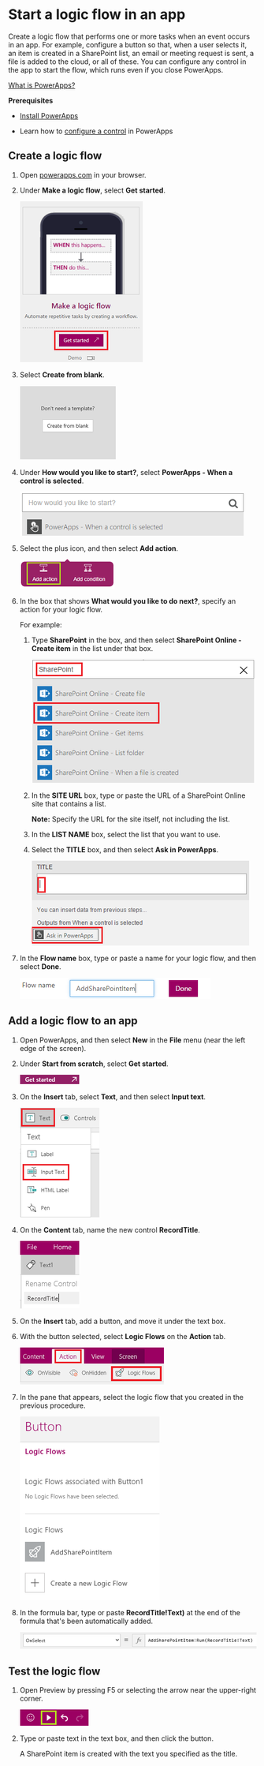 <properties
	pageTitle="Start a logic flow in an app  | Microsoft PowerApps"
	description="Create a logic flow that performs one or more tasks after an event, such as a user selecting a button, occurs in an app."
	services=""
	suite="powerapps"
	documentationCenter=""
	authors="prkumarms"
	manager="dwrede"
	editor=""/>

<tags
   ms.service="powerapps"
   ms.devlang="na"
   ms.topic="article"
   ms.tgt_pltfrm="na"
   ms.workload="na"
   ms.date="11/05/2015"
   ms.author="prkumar"/>

# Start a logic flow in an app #

Create a logic flow that performs one or more tasks when an event occurs in an app. For example, configure a button so that, when a user selects it, an item is created in a SharePoint list, an email or meeting request is sent, a file is added to the cloud, or all of these. You can configure any control in the app to start the flow, which runs even if you close PowerApps.

[What is PowerApps?](http://aka.ms/pamktg)

**Prerequisites**

- [Install PowerApps](http://aka.ms/installpowerapps)

- Learn how to [configure a control](get-started-test-drive.md#configure-a-control) in PowerApps

## Create a logic flow ##
1. Open [powerapps.com](http://go.microsoft.com/fwlink/?LinkId=708209) in your browser.

1. Under **Make a logic flow**, select **Get started**.

	![Option to create a flow](./media/use-logic-flows/create-flow.png)

1. Select **Create from blank**.

	![Option to create a flow without using a template](./media/use-logic-flows/create-from-blank.png)

1. Under **How would you like to start?**, select **PowerApps - When a control is selected**.

	![Specify the trigger that initiates the logic flow](./media/use-logic-flows/set-trigger.png)

1. Select the plus icon, and then select **Add action**.

	![Option to add an action](./media/use-logic-flows/add-action.png)

1. In the box that shows **What would you like to do next?**, specify an action for your logic flow.

	For example:
	1. Type **SharePoint** in the box, and then select **SharePoint Online - Create item** in the list under that box.

		![Option to create a SharePoint item](./media/use-logic-flows/create-sharepoint-item.png)

	1. In the **SITE URL** box, type or paste the URL of a SharePoint Online site that contains a list.

		**Note:** Specify the URL for the site itself, not including the list.

	1. In the **LIST NAME** box, select the list that you want to use.

	1. Select the **TITLE** box, and then select **Ask in PowerApps**.

		![Add Ask in PowerApps parameter to TITLE field](./media/use-logic-flows/ask-in-powerapps.png)

1. In the **Flow name** box, type or paste a name for your logic flow, and then select **Done**.

	![Name and save your flow](./media/use-logic-flows/name-flow.png)

## Add a logic flow to an app ##

1. Open PowerApps, and then select **New** in the **File** menu (near the left edge of the screen).

1. Under **Start from scratch**, select **Get started**.

	![Get started button](./media/use-logic-flows/get-started.png)

1. On the **Insert** tab, select **Text**, and then select **Input text**.

	![Add input-text control](./media/use-logic-flows/add-input-text.png)

1. On the **Content** tab, name the new control **RecordTitle**.

	![Rename input-text control](./media/use-logic-flows/rename-text.png)

1. On the **Insert** tab, add a button, and move it under the text box.

1. With the button selected, select **Logic Flows** on the **Action** tab.

	![Logic Flows option on the Action tab](./media/use-logic-flows/action-tab.png)

1. In the pane that appears, select the logic flow that you created in the previous procedure.

	![Add logic flow to button](./media/use-logic-flows/add-flow-from-pane.png)

1. In the formula bar, type or paste **RecordTitle!Text)** at the end of the formula that's been automatically added.

	![OnSelect property that includes the logic flow](./media/use-logic-flows/onselect-with-flow.png)

## Test the logic flow ##
1. Open Preview by pressing F5 or selecting the arrow near the upper-right corner.

	![OnSelect property that includes the logic flow](./media/use-logic-flows/open-preview.png)

1. Type or paste text in the text box, and then click the button.

	A SharePoint item is created with the text you specified as the title.
